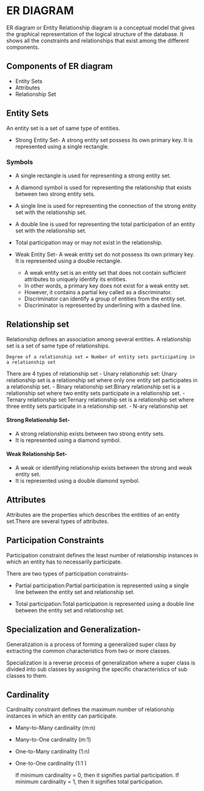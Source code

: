# ER DIAGRAM
ER diagram or Entity Relationship diagram is a conceptual model that gives the graphical representation of the logical structure of the database.
It shows all the constraints and relationships that exist among the different components.

## Components of ER diagram
  -  Entity Sets
  -  Attributes
  -  Relationship Set

## Entity Sets
An entity set is a set of same type of entities.

 - Strong Entity Set-
    A strong entity set possess its own primary key.
    It is represented using a single rectangle.
   
### Symbols
-  A single rectangle is used for representing a strong entity set.
-  A diamond symbol is used for representing the relationship that exists between two strong entity sets.
-  A single line is used for representing the connection of the strong entity set with the relationship set.
-  A double line is used for representing the total participation of an entity set with the relationship set.
-  Total participation may or may not exist in the relationship.

 - Weak Entity Set-
    A weak entity set do not possess its own primary key.
    It is represented using a double rectangle.
   
   - A weak entity set is an entity set that does not contain sufficient attributes to uniquely identify its entities.
   - In other words, a primary key does not exist for a weak entity set.
   - However, it contains a partial key called as a discriminator.
   - Discriminator can identify a group of entities from the entity set.
   - Discriminator is represented by underlining with a dashed line.

## Relationship set
   Relationship defines an association among several entities.
   A relationship set is a set of same type of relationships.

   ```
  Degree of a relationship set = Number of entity sets participating in a relationship set
  ```
 There are 4 types of relationship set
    - Unary relationship set: Unary relationship set is a relationship set where only one entity set participates in a relationship set.
    - Binary relationship set:Binary relationship set is a relationship set where two entity sets participate in a relationship set.
    - Ternary relationship set:Ternary relationship set is a relationship set where three entity sets participate in a relationship set.
    - N-ary relationship set
    
   #### Strong Relationship Set-

-    A strong relationship exists between two strong entity sets.
-    It is represented using a diamond symbol.

  #### Weak Relationship Set-
  
  - A weak or identifying relationship exists between the strong and weak entity set.
  - It is represented using a double diamond symbol.
    
## Attributes
Attributes are the properties which describes the entities of an entity set.There are several types of attributes.

## Participation Constraints
Participation constraint defines the least number of relationship instances in which an entity has to necessarily participate.

There are two types of participation constraints-
- Partial participation:Partial participation is represented using a single line between the entity set and relationship set.

- Total participation:Total participation is represented using a double line between the entity set and relationship set.

##  Specialization and Generalization-

  Generalization is a process of forming a generalized super class by extracting the common characteristics from two or more classes.
  
  Specialization is a reverse process of generalization where a super class is divided into sub classes by assigning the specific characteristics of sub classes to them.

## Cardinality
Cardinality constraint defines the maximum number of relationship instances in which an entity can participate.
- Many-to-Many cardinality (m:n)
- Many-to-One cardinality (m:1)
- One-to-Many cardinality (1:n)
- One-to-One cardinality (1:1 )

    If minimum cardinality = 0, then it signifies partial participation.
    If minimum cardinality = 1, then it signifies total participation.
